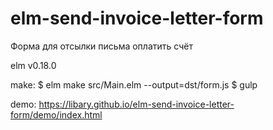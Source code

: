 # elm-send-invoice-letter-form

Форма для отсылки письма оплатить счёт

elm v0.18.0

make:
$ elm make src/Main.elm --output=dst/form.js
$ gulp

demo:
https://libary.github.io/elm-send-invoice-letter-form/demo/index.html